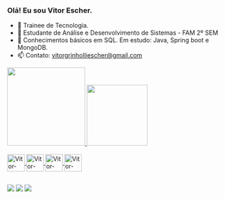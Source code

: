### Olá! Eu sou Vitor Escher.

- 🔭 Trainee de Tecnologia.
- 🔭 Estudante de Análise e Desenvolvimento de Sistemas - FAM 2º SEM
- 🌱 Conhecimentos básicos em SQL. Em estudo: Java, Spring boot e MongoDB.
- 📫 Contato: vitorgrinholliescher@gmail.com

<div>
  <a href="https://github.com/VitorEscher">
  <img height="180em" src="https://github-readme-stats.vercel.app/api?username=VitorEscher&show_icons=true&theme=dark&include_all_commits=true&count_private=true"/>
  <img height="140em" src="https://github-readme-stats.vercel.app/api/top-langs/?username=VitorEscher&layout=compact&langs_count=7&theme=dark"/>
</div>
<div style="display: inline_block"><br>
  <img align="center" alt="Vitor-sql" height="40" width="40" src="https://encrypted-tbn0.gstatic.com/images?q=tbn:ANd9GcSuhhgPzbYv0EKuhrUqo9JvD_n8dem860CAnA&usqp=CAU">
  <img align="center" alt="Vitor-Java" height="40" width="40" src="https://raw.githubusercontent.com/VitorEscher/programming-languages-logos/30a0ecf99188be99a3c75a00efb5be61eca9c382/src/java/java.svg">
  <img align="center" alt="Vitor-Spring" height="40" width="40" src="https://cdn.jsdelivr.net/gh/devicons/devicon/icons/spring/spring-original.svg">
  <img align="center" alt="Vitor-MongoDB" height="40" width="40" src="https://cdn.jsdelivr.net/gh/devicons/devicon/icons/mongodb/mongodb-plain-wordmark.svg">
</div>
  
  ##
  
  <div> 
  <a href="https://www.instagram.com/vitorge92/" target="_blank"><img src="https://img.shields.io/badge/-Instagram-%23E4405F?style=for-the-badge&logo=instagram&logoColor=white" target="_blank"></a>
  <a href = "mailto:vitorgrinholliescher@gmail.com"><img src="https://img.shields.io/badge/Gmail-D14836?style=for-the-badge&logo=gmail&logoColor=white" target="_blank"></a>
  <a href="https://www.linkedin.com/in/vitor-grinholli-escher-138397129/" target="_blank"><img src="https://img.shields.io/badge/-LinkedIn-%230077B5?style=for-the-badge&logo=linkedin&logoColor=white" target="_blank"></a>  
</div>
